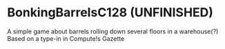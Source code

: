 # BonkingBarrelsC128 (UNFINISHED)
A simple game about barrels rolling down several floors in a warehouse(?) Based on a type-in in Compute!s Gazette
